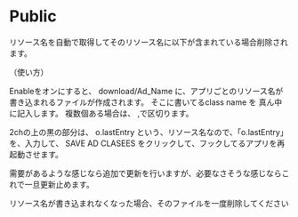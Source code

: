 # Public
リソース名を自動で取得してそのリソース名に以下が含まれている場合削除されます。


（使い方）

Enableをオンにすると、
download/Ad_Name
に、アプリごとのリソース名が書き込まれるファイルが作成されます。
そこに書いてるclass name を
真ん中に記入します。
複数個ある場合は、 ,で区切ります。

2chの上の黒の部分は、
o.lastEntry
という、リソース名なので、「o.lastEntry」を、入力して、
SAVE AD CLASEES
をクリックして、フックしてるアプリを再起動させます。

需要があるような感じなら追加で更新を行いますが、必要なさそうな感じならこれで一旦更新止めます。

リソース名が書き込まれなくなった場合、そのファイルを一度削除してください